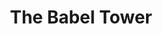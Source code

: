 ---
pid: CH290
title: The Babel Tower
location_transcription: Ben F. Parkway
zipcode: NJ08094
outside_phl: Williamstown NJ
neighborhood: 
age: '29'
age_range: 20-29
instagram: 
image_file_name: CH_290.jpg
proposal_transcription: A place where people from different places can exchange experience/
  culture. Because Philly and US is made of different cultures.
topic: Culture
topic_summary: '0'
type: Space
keywords_other: 
credit: Fernanda
image_labels: 
twitter: 
facebook: 
permalink: "/monuments/ch290/"
layout: item-page
---